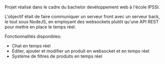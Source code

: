 Projet réalisé dans le cadre du bachelor devéloppement web à l'école IPSSI.

L'objectif était de faire communiquer un serveur front avec un serveur back, le tout sous NodeJS, en employant des websockets plutôt qu'une API REST pour mettre en place le temps réel.

Fonctionnalités disponibles: 

- Chat en temps réel 
- Éditer, ajouter et modifier un produit en websocket et en temps réel
- Système de filtres de produits en temps réel
